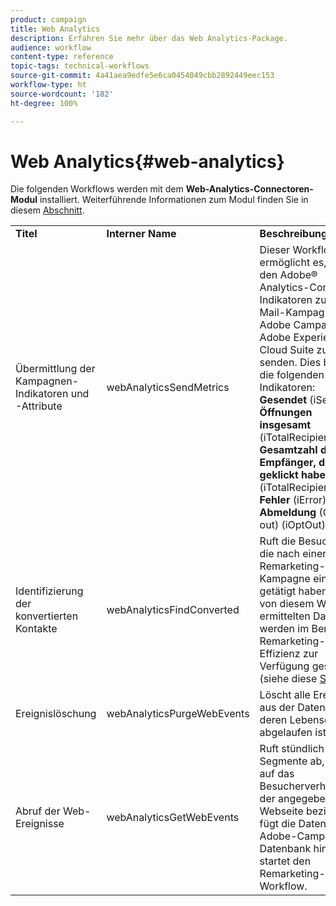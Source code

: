 ```yaml
---
product: campaign
title: Web Analytics
description: Erfahren Sie mehr über das Web Analytics-Package.
audience: workflow
content-type: reference
topic-tags: technical-workflows
source-git-commit: 4a41aea9edfe5e6ca0454049cbb2892449eec153
workflow-type: ht
source-wordcount: '182'
ht-degree: 100%

---
```



# Web Analytics{#web-analytics}

Die folgenden Workflows werden mit dem **Web-Analytics-Connectoren-Modul** installiert. Weiterführende Informationen zum Modul finden Sie in diesem [Abschnitt](../../platform/using/adobe-analytics-connector.md).

<table> 
 <tbody> 
  <tr> 
   <td> <strong>Titel</strong><br /> </td> 
   <td> <strong>Interner Name</strong><br /> </td> 
   <td> <strong>Beschreibung</strong><br /> </td> 
  </tr> 
  <tr> 
   <td> <span class="uicontrol">Übermittlung der Kampagnen-Indikatoren und -Attribute</span> <br /> </td> 
   <td> <span class="uicontrol">webAnalyticsSendMetrics</span> <br /> </td> 
   <td> Dieser Workflow ermöglicht es, über den Adobe® Analytics-Connector Indikatoren zu E-Mail-Kampagnen von Adobe Campaign an Adobe Experience Cloud Suite zu senden. Dies betrifft die folgenden Indikatoren: <strong>Gesendet</strong> (iSent), <strong>Öffnungen insgesamt</strong> (iTotalRecipientOpen), <strong>Gesamtzahl der Empfänger, die geklickt haben</strong> (iTotalRecipientClick), <strong>Fehler</strong> (iError), <strong>Abmeldung</strong> (Opt-out) (iOptOut).<br /> </td> 
  </tr> 
  <tr> 
   <td> <span class="uicontrol">Identifizierung der konvertierten Kontakte</span> <br /> </td> 
   <td> <span class="uicontrol">webAnalyticsFindConverted</span> <br /> </td> 
   <td> Ruft die Besucher ab, die nach einer Remarketing-Kampagne einen Kauf getätigt haben. Die von diesem Workflow ermittelten Daten werden im Bericht <span class="uicontrol">Remarketing-Effizienz</span> zur Verfügung gestellt (siehe diese <a href="../../platform/using/adobe-analytics-connector.md#creating-a-re-marketing-campaign">Seite</a>). <br /> </td> 
  </tr> 
  <tr> 
   <td> <span class="uicontrol">Ereignislöschung</span> <br /> </td> 
   <td> <span class="uicontrol">webAnalyticsPurgeWebEvents</span> <br /> </td> 
   <td> Löscht alle Ereignisse aus der Datenbank, deren <span class="uicontrol">Lebensdauer</span> abgelaufen ist. <br /> </td> 
  </tr> 
  <tr> 
   <td> <span class="uicontrol">Abruf der Web-Ereignisse</span> <br /> </td> 
   <td> <span class="uicontrol">webAnalyticsGetWebEvents</span> <br /> </td> 
   <td> Ruft stündlich die Segmente ab, die sich auf das Besucherverhalten der angegebenen Webseite beziehen, fügt die Daten zur Adobe-Campaign-Datenbank hinzu und startet den Remarketing-Workflow. <br /> </td> 
  </tr> 
 </tbody> 
</table>

